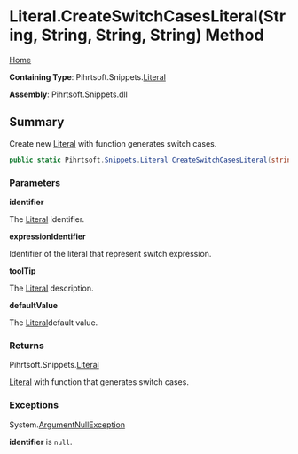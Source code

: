# Literal\.CreateSwitchCasesLiteral\(String, String, String, String\) Method

[Home](../../../../README.md)

**Containing Type**: Pihrtsoft\.Snippets\.[Literal](../README.md)

**Assembly**: Pihrtsoft\.Snippets\.dll

## Summary

Create new [Literal](../README.md) with function generates switch cases\.

```csharp
public static Pihrtsoft.Snippets.Literal CreateSwitchCasesLiteral(string identifier, string expressionIdentifier, string toolTip = null, string defaultValue = "default:")
```

### Parameters

**identifier**

The [Literal](../README.md) identifier\.

**expressionIdentifier**

Identifier of the literal that represent switch expression\.

**toolTip**

The [Literal](../README.md) description\.

**defaultValue**

The [Literal](../README.md)default value\.

### Returns

Pihrtsoft\.Snippets\.[Literal](../README.md)

[Literal](../README.md) with function that generates switch cases\.

### Exceptions

System\.[ArgumentNullException](https://docs.microsoft.com/en-us/dotnet/api/system.argumentnullexception)

**identifier** is `null`\.

